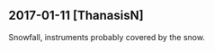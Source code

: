
## 2017-01-11 [ThanasisN]

[//]: # (Keywords: #chp1, #cm21)

Snowfall, instruments probably covered by the snow.

